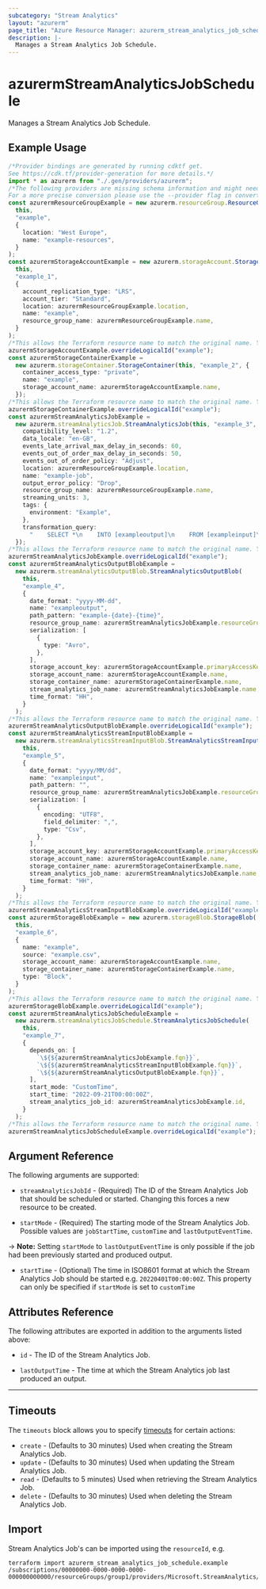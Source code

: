 ```yaml
---
subcategory: "Stream Analytics"
layout: "azurerm"
page_title: "Azure Resource Manager: azurerm_stream_analytics_job_schedule"
description: |-
  Manages a Stream Analytics Job Schedule.
---
```


# azurermStreamAnalyticsJobSchedule

Manages a Stream Analytics Job Schedule.

## Example Usage

```typescript
/*Provider bindings are generated by running cdktf get.
See https://cdk.tf/provider-generation for more details.*/
import * as azurerm from "./.gen/providers/azurerm";
/*The following providers are missing schema information and might need manual adjustments to synthesize correctly: azurerm.
For a more precise conversion please use the --provider flag in convert.*/
const azurermResourceGroupExample = new azurerm.resourceGroup.ResourceGroup(
  this,
  "example",
  {
    location: "West Europe",
    name: "example-resources",
  }
);
const azurermStorageAccountExample = new azurerm.storageAccount.StorageAccount(
  this,
  "example_1",
  {
    account_replication_type: "LRS",
    account_tier: "Standard",
    location: azurermResourceGroupExample.location,
    name: "example",
    resource_group_name: azurermResourceGroupExample.name,
  }
);
/*This allows the Terraform resource name to match the original name. You can remove the call if you don't need them to match.*/
azurermStorageAccountExample.overrideLogicalId("example");
const azurermStorageContainerExample =
  new azurerm.storageContainer.StorageContainer(this, "example_2", {
    container_access_type: "private",
    name: "example",
    storage_account_name: azurermStorageAccountExample.name,
  });
/*This allows the Terraform resource name to match the original name. You can remove the call if you don't need them to match.*/
azurermStorageContainerExample.overrideLogicalId("example");
const azurermStreamAnalyticsJobExample =
  new azurerm.streamAnalyticsJob.StreamAnalyticsJob(this, "example_3", {
    compatibility_level: "1.2",
    data_locale: "en-GB",
    events_late_arrival_max_delay_in_seconds: 60,
    events_out_of_order_max_delay_in_seconds: 50,
    events_out_of_order_policy: "Adjust",
    location: azurermResourceGroupExample.location,
    name: "example-job",
    output_error_policy: "Drop",
    resource_group_name: azurermResourceGroupExample.name,
    streaming_units: 3,
    tags: {
      environment: "Example",
    },
    transformation_query:
      "    SELECT *\n    INTO [exampleoutput]\n    FROM [exampleinput]\n",
  });
/*This allows the Terraform resource name to match the original name. You can remove the call if you don't need them to match.*/
azurermStreamAnalyticsJobExample.overrideLogicalId("example");
const azurermStreamAnalyticsOutputBlobExample =
  new azurerm.streamAnalyticsOutputBlob.StreamAnalyticsOutputBlob(
    this,
    "example_4",
    {
      date_format: "yyyy-MM-dd",
      name: "exampleoutput",
      path_pattern: "example-{date}-{time}",
      resource_group_name: azurermStreamAnalyticsJobExample.resourceGroupName,
      serialization: [
        {
          type: "Avro",
        },
      ],
      storage_account_key: azurermStorageAccountExample.primaryAccessKey,
      storage_account_name: azurermStorageAccountExample.name,
      storage_container_name: azurermStorageContainerExample.name,
      stream_analytics_job_name: azurermStreamAnalyticsJobExample.name,
      time_format: "HH",
    }
  );
/*This allows the Terraform resource name to match the original name. You can remove the call if you don't need them to match.*/
azurermStreamAnalyticsOutputBlobExample.overrideLogicalId("example");
const azurermStreamAnalyticsStreamInputBlobExample =
  new azurerm.streamAnalyticsStreamInputBlob.StreamAnalyticsStreamInputBlob(
    this,
    "example_5",
    {
      date_format: "yyyy/MM/dd",
      name: "exampleinput",
      path_pattern: "",
      resource_group_name: azurermStreamAnalyticsJobExample.resourceGroupName,
      serialization: [
        {
          encoding: "UTF8",
          field_delimiter: ",",
          type: "Csv",
        },
      ],
      storage_account_key: azurermStorageAccountExample.primaryAccessKey,
      storage_account_name: azurermStorageAccountExample.name,
      storage_container_name: azurermStorageContainerExample.name,
      stream_analytics_job_name: azurermStreamAnalyticsJobExample.name,
      time_format: "HH",
    }
  );
/*This allows the Terraform resource name to match the original name. You can remove the call if you don't need them to match.*/
azurermStreamAnalyticsStreamInputBlobExample.overrideLogicalId("example");
const azurermStorageBlobExample = new azurerm.storageBlob.StorageBlob(
  this,
  "example_6",
  {
    name: "example",
    source: "example.csv",
    storage_account_name: azurermStorageAccountExample.name,
    storage_container_name: azurermStorageContainerExample.name,
    type: "Block",
  }
);
/*This allows the Terraform resource name to match the original name. You can remove the call if you don't need them to match.*/
azurermStorageBlobExample.overrideLogicalId("example");
const azurermStreamAnalyticsJobScheduleExample =
  new azurerm.streamAnalyticsJobSchedule.StreamAnalyticsJobSchedule(
    this,
    "example_7",
    {
      depends_on: [
        `\${${azurermStreamAnalyticsJobExample.fqn}}`,
        `\${${azurermStreamAnalyticsStreamInputBlobExample.fqn}}`,
        `\${${azurermStreamAnalyticsOutputBlobExample.fqn}}`,
      ],
      start_mode: "CustomTime",
      start_time: "2022-09-21T00:00:00Z",
      stream_analytics_job_id: azurermStreamAnalyticsJobExample.id,
    }
  );
/*This allows the Terraform resource name to match the original name. You can remove the call if you don't need them to match.*/
azurermStreamAnalyticsJobScheduleExample.overrideLogicalId("example");

```

## Argument Reference

The following arguments are supported:

*   `streamAnalyticsJobId` - (Required) The ID of the Stream Analytics Job that should be scheduled or started. Changing this forces a new resource to be created.

*   `startMode` - (Required) The starting mode of the Stream Analytics Job. Possible values are `jobStartTime`, `customTime` and `lastOutputEventTime`.

\-> **Note:** Setting `startMode` to `lastOutputEventTime` is only possible if the job had been previously started and produced output.

* `startTime` - (Optional) The time in ISO8601 format at which the Stream Analytics Job should be started e.g. `20220401T00:00:00Z`. This property can only be specified if `startMode` is set to `customTime`

## Attributes Reference

The following attributes are exported in addition to the arguments listed above:

*   `id` - The ID of the Stream Analytics Job.

*   `lastOutputTime` - The time at which the Stream Analytics job last produced an output.

***

## Timeouts

The `timeouts` block allows you to specify [timeouts](https://www.terraform.io/language/resources/syntax#operation-timeouts) for certain actions:

* `create` - (Defaults to 30 minutes) Used when creating the Stream Analytics Job.
* `update` - (Defaults to 30 minutes) Used when updating the Stream Analytics Job.
* `read` - (Defaults to 5 minutes) Used when retrieving the Stream Analytics Job.
* `delete` - (Defaults to 30 minutes) Used when deleting the Stream Analytics Job.

## Import

Stream Analytics Job's can be imported using the `resourceId`, e.g.

```console
terraform import azurerm_stream_analytics_job_schedule.example /subscriptions/00000000-0000-0000-0000-000000000000/resourceGroups/group1/providers/Microsoft.StreamAnalytics/streamingJobs/job1/schedule/default
```
